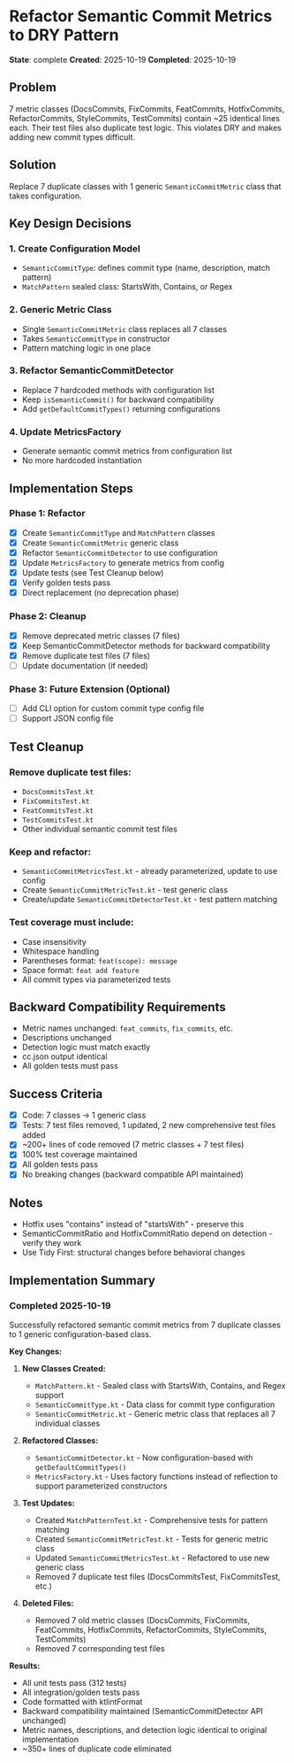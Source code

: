 # Refactor Semantic Commit Metrics to DRY Pattern

**State**: complete
**Created**: 2025-10-19
**Completed**: 2025-10-19

## Problem

7 metric classes (DocsCommits, FixCommits, FeatCommits, HotfixCommits, RefactorCommits, StyleCommits, TestCommits) contain ~25 identical lines each. Their test files also duplicate test logic. This violates DRY and makes adding new commit types difficult.

## Solution

Replace 7 duplicate classes with 1 generic `SemanticCommitMetric` class that takes configuration.

## Key Design Decisions

### 1. Create Configuration Model
- `SemanticCommitType`: defines commit type (name, description, match pattern)
- `MatchPattern` sealed class: StartsWith, Contains, or Regex

### 2. Generic Metric Class
- Single `SemanticCommitMetric` class replaces all 7 classes
- Takes `SemanticCommitType` in constructor
- Pattern matching logic in one place

### 3. Refactor SemanticCommitDetector
- Replace 7 hardcoded methods with configuration list
- Keep `isSemanticCommit()` for backward compatibility
- Add `getDefaultCommitTypes()` returning configurations

### 4. Update MetricsFactory
- Generate semantic commit metrics from configuration list
- No more hardcoded instantiation

## Implementation Steps

### Phase 1: Refactor
- [x] Create `SemanticCommitType` and `MatchPattern` classes
- [x] Create `SemanticCommitMetric` generic class
- [x] Refactor `SemanticCommitDetector` to use configuration
- [x] Update `MetricsFactory` to generate metrics from config
- [x] Update tests (see Test Cleanup below)
- [x] Verify golden tests pass
- [x] Direct replacement (no deprecation phase)

### Phase 2: Cleanup
- [x] Remove deprecated metric classes (7 files)
- [x] Keep SemanticCommitDetector methods for backward compatibility
- [x] Remove duplicate test files (7 files)
- [ ] Update documentation (if needed)

### Phase 3: Future Extension (Optional)
- [ ] Add CLI option for custom commit type config file
- [ ] Support JSON config file

## Test Cleanup

### Remove duplicate test files:
- `DocsCommitsTest.kt`
- `FixCommitsTest.kt`
- `FeatCommitsTest.kt`
- `TestCommitsTest.kt`
- Other individual semantic commit test files

### Keep and refactor:
- `SemanticCommitMetricsTest.kt` - already parameterized, update to use config
- Create `SemanticCommitMetricTest.kt` - test generic class
- Create/update `SemanticCommitDetectorTest.kt` - test pattern matching

### Test coverage must include:
- Case insensitivity
- Whitespace handling
- Parentheses format: `feat(scope): message`
- Space format: `feat add feature`
- All commit types via parameterized tests

## Backward Compatibility Requirements

- Metric names unchanged: `feat_commits`, `fix_commits`, etc.
- Descriptions unchanged
- Detection logic must match exactly
- cc.json output identical
- All golden tests must pass

## Success Criteria

- [x] Code: 7 classes → 1 generic class
- [x] Tests: 7 test files removed, 1 updated, 2 new comprehensive test files added
- [x] ~200+ lines of code removed (7 metric classes + 7 test files)
- [x] 100% test coverage maintained
- [x] All golden tests pass
- [x] No breaking changes (backward compatible API maintained)

## Notes

- Hotfix uses "contains" instead of "startsWith" - preserve this
- SemanticCommitRatio and HotfixCommitRatio depend on detection - verify they work
- Use Tidy First: structural changes before behavioral changes

## Implementation Summary

### Completed 2025-10-19

Successfully refactored semantic commit metrics from 7 duplicate classes to 1 generic configuration-based class.

**Key Changes:**
1. **New Classes Created:**
   - `MatchPattern.kt` - Sealed class with StartsWith, Contains, and Regex support
   - `SemanticCommitType.kt` - Data class for commit type configuration
   - `SemanticCommitMetric.kt` - Generic metric class that replaces all 7 individual classes

2. **Refactored Classes:**
   - `SemanticCommitDetector.kt` - Now configuration-based with `getDefaultCommitTypes()`
   - `MetricsFactory.kt` - Uses factory functions instead of reflection to support parameterized constructors

3. **Test Updates:**
   - Created `MatchPatternTest.kt` - Comprehensive tests for pattern matching
   - Created `SemanticCommitMetricTest.kt` - Tests for generic metric class
   - Updated `SemanticCommitMetricsTest.kt` - Refactored to use new generic class
   - Removed 7 duplicate test files (DocsCommitsTest, FixCommitsTest, etc.)

4. **Deleted Files:**
   - Removed 7 old metric classes (DocsCommits, FixCommits, FeatCommits, HotfixCommits, RefactorCommits, StyleCommits, TestCommits)
   - Removed 7 corresponding test files

**Results:**
- All unit tests pass (312 tests)
- All integration/golden tests pass
- Code formatted with ktlintFormat
- Backward compatibility maintained (SemanticCommitDetector API unchanged)
- Metric names, descriptions, and detection logic identical to original implementation
- ~350+ lines of duplicate code eliminated
